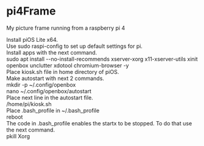 # pi4Frame
My picture frame running from a raspberry pi 4

Install piOS Lite x64.<br>
Use sudo raspi-config to set up default settings for pi.<br>
Install apps with the next command.<br>
sudo apt install --no-install-recommends xserver-xorg x11-xserver-utils xinit openbox unclutter xdotool chromium-browser -y<br>
Place kiosk.sh file in home directory of piOS.<br>
Make autostart with next 2 commands.<br>
mkdir -p ~/.config/openbox<br>
nano ~/.config/openbox/autostart<br>
Place next line in the autostart file.<br>
/home/pi/kiosk.sh<br>
Place .bash_profile in ~/.bash_profile<br>
reboot<br>
The code in .bash_profile enables the startx to be stopped. To do that use the next command.<br>
pkill Xorg
